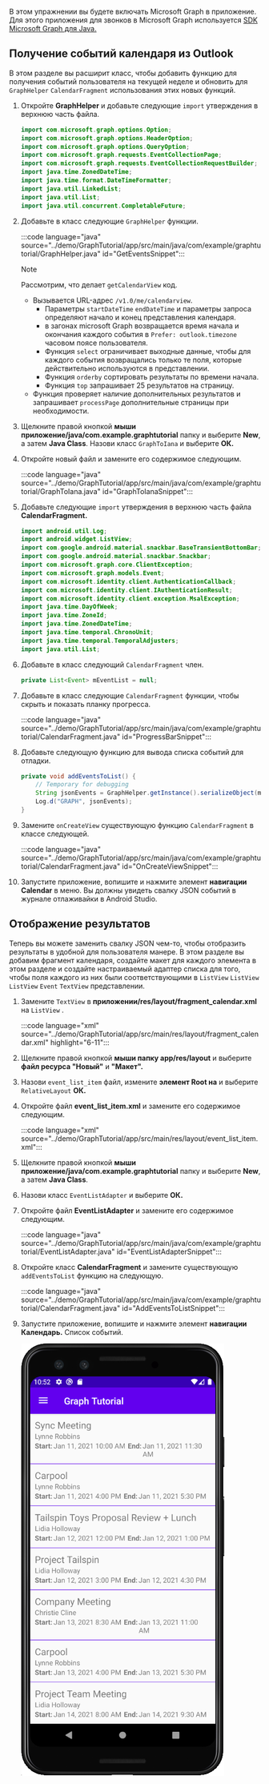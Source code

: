 <!-- markdownlint-disable MD002 MD041 -->

В этом упражнении вы будете включать Microsoft Graph в приложение. Для этого приложения для звонков в Microsoft Graph используется [SDK Microsoft Graph для Java.](https://github.com/microsoftgraph/msgraph-sdk-java)

## <a name="get-calendar-events-from-outlook"></a>Получение событий календаря из Outlook

В этом разделе вы расширит класс, чтобы добавить функцию для получения событий пользователя на текущей неделе и обновить для `GraphHelper` `CalendarFragment` использования этих новых функций.

1. Откройте **GraphHelper** и добавьте следующие `import` утверждения в верхнюю часть файла.

    ```java
    import com.microsoft.graph.options.Option;
    import com.microsoft.graph.options.HeaderOption;
    import com.microsoft.graph.options.QueryOption;
    import com.microsoft.graph.requests.EventCollectionPage;
    import com.microsoft.graph.requests.EventCollectionRequestBuilder;
    import java.time.ZonedDateTime;
    import java.time.format.DateTimeFormatter;
    import java.util.LinkedList;
    import java.util.List;
    import java.util.concurrent.CompletableFuture;
    ```

1. Добавьте в класс следующие `GraphHelper` функции.

    :::code language="java" source="../demo/GraphTutorial/app/src/main/java/com/example/graphtutorial/GraphHelper.java" id="GetEventsSnippet":::

    > [!NOTE]
    > Рассмотрим, что делает `getCalendarView` код.
    >
    > - Вызывается URL-адрес `/v1.0/me/calendarview`.
    >   - Параметры `startDateTime` `endDateTime` и параметры запроса определяют начало и конец представления календаря.
    >   - в загонах microsoft Graph возвращается время начала и окончания каждого события в `Prefer: outlook.timezone` часовом поясе пользователя.
    >   - Функция `select` ограничивает выходные данные, чтобы для каждого события возвращались только те поля, которые действительно используются в представлении.
    >   - Функция `orderby` сортировать результаты по времени начала.
    >   - Функция `top` запрашивает 25 результатов на страницу.
    > - Функция проверяет наличие дополнительных результатов и запрашивает `processPage` дополнительные страницы при необходимости.

1. Щелкните правой кнопкой **мыши приложение/java/com.example.graphtutorial** папку и выберите **New**, а затем **Java Class**. Назови класс `GraphToIana` и выберите **ОК.**

1. Откройте новый файл и замените его содержимое следующим.

    :::code language="java" source="../demo/GraphTutorial/app/src/main/java/com/example/graphtutorial/GraphToIana.java" id="GraphToIanaSnippet":::

1. Добавьте следующие `import` утверждения в верхнюю часть файла **CalendarFragment.**

    ```java
    import android.util.Log;
    import android.widget.ListView;
    import com.google.android.material.snackbar.BaseTransientBottomBar;
    import com.google.android.material.snackbar.Snackbar;
    import com.microsoft.graph.core.ClientException;
    import com.microsoft.graph.models.Event;
    import com.microsoft.identity.client.AuthenticationCallback;
    import com.microsoft.identity.client.IAuthenticationResult;
    import com.microsoft.identity.client.exception.MsalException;
    import java.time.DayOfWeek;
    import java.time.ZoneId;
    import java.time.ZonedDateTime;
    import java.time.temporal.ChronoUnit;
    import java.time.temporal.TemporalAdjusters;
    import java.util.List;
    ```

1. Добавьте в класс следующий `CalendarFragment` член.

    ```java
    private List<Event> mEventList = null;
    ```

1. Добавьте в класс следующие `CalendarFragment` функции, чтобы скрыть и показать планку прогресса.

    :::code language="java" source="../demo/GraphTutorial/app/src/main/java/com/example/graphtutorial/CalendarFragment.java" id="ProgressBarSnippet":::

1. Добавьте следующую функцию для вывода списка событий для отладки.

    ```java
    private void addEventsToList() {
        // Temporary for debugging
        String jsonEvents = GraphHelper.getInstance().serializeObject(mEventList);
        Log.d("GRAPH", jsonEvents);
    }
    ```

1. Замените `onCreateView` существующую функцию `CalendarFragment` в классе следующей.

    :::code language="java" source="../demo/GraphTutorial/app/src/main/java/com/example/graphtutorial/CalendarFragment.java" id="OnCreateViewSnippet":::

1. Запустите приложение, вопишите и нажмите элемент **навигации Calendar** в меню. Вы должны увидеть свалку JSON событий в журнале отлаживайки в Android Studio.

## <a name="display-the-results"></a>Отображение результатов

Теперь вы можете заменить свалку JSON чем-то, чтобы отобразить результаты в удобной для пользователя манере. В этом разделе вы добавим фрагмент календаря, создайте макет для каждого элемента в этом разделе и создайте настраиваемый адаптер списка для того, чтобы поля каждого из них были соответствующими в `ListView` `ListView` `ListView` `Event` `TextView` представлении.

1. Замените `TextView` в **приложении/res/layout/fragment_calendar.xml** на `ListView` .

    :::code language="xml" source="../demo/GraphTutorial/app/src/main/res/layout/fragment_calendar.xml" highlight="6-11":::

1. Щелкните правой кнопкой **мыши папку app/res/layout** и выберите **файл ресурса "Новый"** и **"Макет".**

1. Назови `event_list_item` файл, измените **элемент Root на** и выберите `RelativeLayout` **ОК.**

1. Откройте файл **event_list_item.xml** и замените его содержимое следующим.

    :::code language="xml" source="../demo/GraphTutorial/app/src/main/res/layout/event_list_item.xml":::

1. Щелкните правой кнопкой **мыши приложение/java/com.example.graphtutorial** папку и выберите **New**, а затем **Java Class**.

1. Назови класс `EventListAdapter` и выберите **ОК.**

1. Откройте файл **EventListAdapter** и замените его содержимое следующим.

    :::code language="java" source="../demo/GraphTutorial/app/src/main/java/com/example/graphtutorial/EventListAdapter.java" id="EventListAdapterSnippet":::

1. Откройте класс **CalendarFragment** и замените существующую `addEventsToList` функцию на следующую.

    :::code language="java" source="../demo/GraphTutorial/app/src/main/java/com/example/graphtutorial/CalendarFragment.java" id="AddEventsToListSnippet":::

1. Запустите приложение, вопишите и нажмите элемент **навигации Календарь.** Список событий.

    ![Снимок экрана с таблицей событий](./images/calendar-list.png)
